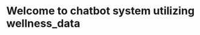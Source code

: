 Welcome to chatbot system utilizing wellness_data
=================================================
